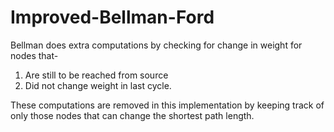 # Improved-Bellman-Ford
Bellman does extra computations by checking for change in weight for nodes that-
1. Are still to be reached from source
2. Did not change weight in last cycle.

These computations are removed in this implementation by keeping track of only those nodes that can change the shortest path length.
